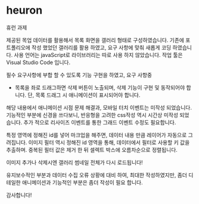 # heuron
휴런 과제

제공된 목업 데이터를 활용해서 목록 화면을 갤러리 형태로 구성하였습니다.
기존에 포트폴리오에 작성 했었던 갤러리를 활용 하였고, 요구 사항에 맞춰 새롭게 코딩 하였습니다.
사용 언어는 javaScript로 라이브러리는 따로 사용 하지 않았습니다. 작업 툴은 Visual Studio Code 입니다.

필수 요구사항에 부합 할 수 있도록 기능 구현을 하였고, 요구 사항중 

- 목록을 좌로 드래그하면 삭제 버튼이 노출되며, 삭제 기능이 구현 및 동작되어야 합니다.
단, 목록 드래그 시 애니메이션이 표시되어야 합니다.

해당 내용에서 애니메이션 시점 문제 해결과, 모바일 터치 이벤트는 미작성 되었습니다.
기능적인 부분에 신경을 쓰다보니, 반응형을 고려한 css작성 역시 시간상 미작성 되었습니다.
추가 적으로 리사이즈 이벤트를 통한 그래드 이벤트 수정도 필요합니다.


특정 영역에 정해진 id를 넣어 마크업을 해주면, 데이터 내용 만큼 레이어가 자동으로 그려집니다.
이미지 필터 역시 정해진 id 영역을 통해, 데이터에서 필터로 사용할 키 값을 추출하며. 중복된 필터 값은 제거 한 뒤 셀렉트 박스에 오름차순으로 정렬됩니다.

이미지 추가나 삭제시엔 갤러리 썸네일 전체가 다시 로드됩니다!

유지보수적인 부분과 데이터 수집 오류 상황에 대비 하여, 최대한 작성하였지만,
좀더 디테일한 애니메이션과 기능적인 부분은 좀더 작성이 필요 합니다.

감사합니다!
